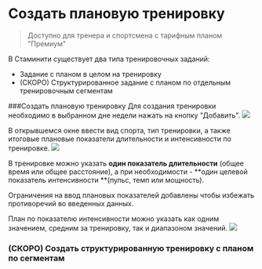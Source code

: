 # Создать плановую тренировку
> Доступно для тренера и спортсмена с тарифным планом "Премиум"

В Стаминити существует два типа тренировочных заданий:
* Задание с планом в целом на тренировку
* (СКОРО) Структурированное задание с планом по отдельным тренировочным сегментам 

###Создать плановую тренировку
Для создания тренировки необходимо в выбранном дне недели нажать на кнопку "Добавить".
![](http://content.staminity.com/assets/images/CreateActivity.gif)

В открывшемся окне ввести вид спорта, тип тренировки, а также итоговые плановые показатели длительности и интенсивности по тренировке. 
![](http://content.staminity.com/assets/images/CreatePlanActivity.png)

В тренировке можно указать **один показатель длительности** (общее время или общее расстояние), а при необходимости - **один целевой показатель интенсивности **(пульс, темп или мощность).

Ограничения на ввод плановых показателей добавлены чтобы избежать противоречий во введенных данных.

План по показателю интенсивности можно указать как одним значением, средним за тренировку, так и диапазоном значений.
![](http://content.staminity.com/assets/images/IntensityFromTo.png)


### (СКОРО) Создать структурированную тренировку с планом по сегментам